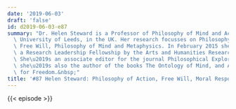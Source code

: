 ```yaml
---
date: '2019-06-03'
draft: 'false'
id: d2019-06-03-e87
summary: "Dr. Helen Steward is a Professor of Philosophy of Mind and Action at the\
  \ University of Leeds, in the UK. Her research focusses on Philosophy of Action,\
  \ Free Will, Philosophy of Mind and Metaphysics. In February 2015 she was awarded\
  \ a Research Leadership Fellowship by the Arts and Humanities Research Council.\
  \ She\u2019s an associate editor for the journal Philosophical Explorations. And\
  \ she\u2019s also the author of the books The Ontology of Mind, and A Metaphysics\
  \ for Freedom.&nbsp;"
title: '#87 Helen Steward: Philosophy of Action, Free Will, Moral Responsibility'
---
```

{{< episode >}}
